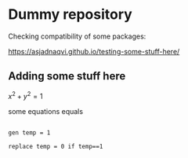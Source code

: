 

# Dummy repository

Checking compatibility of some packages:

https://asjadnaqvi.github.io/testing-some-stuff-here/



## Adding some stuff here


$x^2 + y^2 = 1$

some equations equals

```

gen temp = 1

replace temp = 0 if temp==1


```